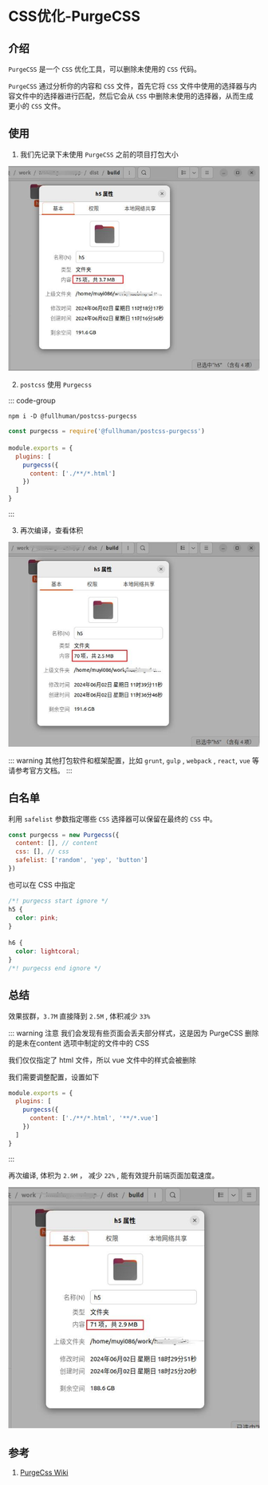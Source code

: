 # CSS优化-PurgeCSS

## 介绍
`PurgeCSS` 是一个 `CSS` 优化工具，可以删除未使用的 `CSS` 代码。

`PurgeCSS` 通过分析你的内容和 `CSS` 文件，首先它将 `CSS` 文件中使用的选择器与内容文件中的选择器进行匹配，然后它会从 `CSS` 中删除未使用的选择器，从而生成更小的 `CSS` 文件。

## 使用
1. 我们先记录下未使用 `PurgeCSS` 之前的项目打包大小

![未优化](/Images/Front-End/CSS/CSS优化-PurgeCSS/step_1.jpg "未优化")

2. `postcss` 使用 `Purgecss` 

  ::: code-group
  ```shell [install]
  npm i -D @fullhuman/postcss-purgecss
  ```

  ```js [postcss.config.js]
  const purgecss = require('@fullhuman/postcss-purgecss')

  module.exports = {
    plugins: [
      purgecss({
        content: ['./**/*.html']
      })
    ]
  }
  ```
  :::

3. 再次编译，查看体积

![已优化](/Images/Front-End/CSS/CSS优化-PurgeCSS/step_2.jpg "已优化")

::: warning
其他打包软件和框架配置，比如 `grunt`, `gulp` , `webpack` , `react`, `vue` 等请参考官方文档。
:::

## 白名单
利用 `safelist` 参数指定哪些 `CSS` 选择器可以保留在最终的 `CSS` 中。

```js
const purgecss = new Purgecss({
  content: [], // content
  css: [], // css
  safelist: ['random', 'yep', 'button']
})
```

也可以在 CSS 中指定

```CSS
/*! purgecss start ignore */
h5 {
  color: pink;
}

h6 {
  color: lightcoral;
}
/*! purgecss end ignore */
```

## 总结
效果拔群，`3.7M` 直接降到 `2.5M` , 体积减少 `33%`

::: warning 注意
我们会发现有些页面会丢夫部分样式，这是因为 PurgeCSS 删除的是未在content 选项中制定的文件中的 CSS

我们仅仅指定了 html 文件，所以 vue 文件中的样式会被删除

我们需要调整配置，设置如下

```js
module.exports = {
  plugins: [
    purgecss({
      content: ['./**/*.html', '**/*.vue']
    })
  ]
}
```
:::

再次编译, 体积为 `2.9M` ， 减少 `22%` , 能有效提升前端页面加载速度。

![已优化](/Images/Front-End/CSS/CSS优化-PurgeCSS/step_3.jpg "已优化")


## 参考
1. [PurgeCss Wiki](https://purgecss.com/getting-started.html)